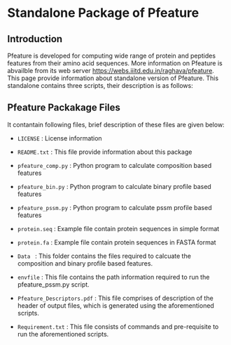 # Standalone Package of Pfeature
## Introduction
Pfeature is developed for computing wide range of protein and peptides features from their amino acid sequences. More information on Pfeature is abvailble from its web server https://webs.iiitd.edu.in/raghava/pfeature. This page provide information about standalone version of Pfeature. This standalone contains three scripts, their description is as follows:


## Pfeature Packakage Files
It contantain following files, brief description of these files are given below:

* `LICENSE`                  : License information

* `README.txt`               : This file provide information about this package

* `pfeature_comp.py`         : Python program to calculate composition based features

* `pfeature_bin.py`          : Python program to calculate binary profile based features

* `pfeature_pssm.py`         : Python program to calculate pssm profile based features

* `protein.seq`              : Example file contain protein sequences in simple format

* `protein.fa`               : Example file contain protein sequences in FASTA format

* `Data `                    : This folder contains the files required to calcuate the composition and binary profile based features.

* `envfile`                  : This file contains the path information required to run the pfeature_pssm.py script.

* `Pfeature_Descriptors.pdf` : This file comprises of description of the header of output files, which is generated using the aforementioned scripts.

* `Requirement.txt`          : This file consists of commands and pre-requisite to run the aforementioned scripts.
